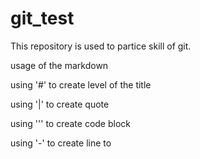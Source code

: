 # git_test
This repository is used to partice skill of git.

usage of the markdown 

using '#' to create level of the title

using '|' to create quote

using ''' to create code block

using '-' to create line to  
